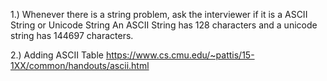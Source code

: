1.) Whenever there is a string problem, ask the interviewer if it is a ASCII String or Unicode String 
An ASCII String has 128 characters and a unicode string has 144697 characters.

2.) Adding ASCII Table 
https://www.cs.cmu.edu/~pattis/15-1XX/common/handouts/ascii.html